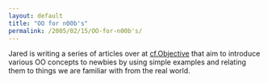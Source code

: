 ```yaml
---
layout: default
title: "OO for n00b's"
permalink: /2005/02/15/OO-for-n00b's/
---
```


Jared is writing a series of articles over at <a href="http://cfobjective.neo.servequake.com/" target="_blank">cf.Objective</a>
that aim to introduce various OO concepts to newbies by using simple
examples and relating them to things we are familiar with from the real
world.
